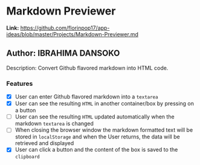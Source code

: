 # Markdown Previewer
**Link:** https://github.com/florinpop17/app-ideas/blob/master/Projects/Markdown-Previewer.md

## Author: IBRAHIMA DANSOKO

Description: 
  Convert Github flavored markdown into HTML code.
### Features

-   [X] User can enter Github flavored markdown into a `textarea`
-   [X] User can see the resulting `HTML` in another container/box by pressing on a button
-   [ ] User can see the resulting `HTML` updated automatically when the markdown `textarea` is changed
-   [ ] When closing the browser window the markdown formatted text will be stored in `localStorage` and when the User returns, the data will be retrieved and displayed
-   [X] User can click a button and the content of the box is saved to the `clipboard`
